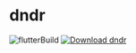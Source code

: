 # dndr

![flutterBuild](https://github.com/lawRathod/dndr/workflows/flutterBuild/badge.svg)
[![Download dndr](https://img.shields.io/sourceforge/dt/dndr.svg)](https://sourceforge.net/projects/dndr/files/latest/download)
